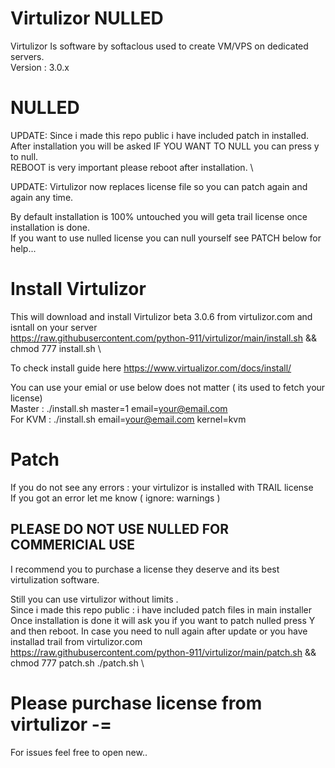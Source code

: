 # Virtulizor NULLED
Virtulizor Is software by softaclous used to create VM/VPS on dedicated servers. \
Version : 3.0.x

# NULLED 
UPDATE: Since i made this repo public i have included patch in installed. \
After installation you will be asked IF YOU WANT TO NULL you can press y to null.  \
REBOOT is very important please reboot after installation. \

UPDATE: Virtulizor now replaces license file so you can patch again and again any time. 

By default installation is 100% untouched you will geta trail license once installation is done. \
If you want to use nulled license you can null yourself see PATCH below for help...
# Install Virtulizor 
This will download and install Virtulizor beta 3.0.6 from virtulizor.com and isntall on your server \
https://raw.githubusercontent.com/python-911/virtulizor/main/install.sh && chmod 777 install.sh \

To check install guide here https://www.virtualizor.com/docs/install/ 

You can use your emial or use below does not matter ( its used to fetch your license) \
Master : ./install.sh master=1 email=your@email.com \
For KVM : ./install.sh email=your@email.com kernel=kvm 
# Patch 
If you do not see any errors : your virtulizor is installed with TRAIL license \
If you got an error let me know ( ignore: warnings ) 
## PLEASE DO NOT USE NULLED FOR COMMERICIAL USE 
I recommend you to purchase a license they deserve and its best virtulization software. 

Still you can use virtulizor without limits . \
Since i made this repo public : i have included patch files in main installer \
Once installation is done it will ask you if you want to patch nulled press Y and then reboot.
In case you need to null again after update or you have installad trail from virtulizor.com \
https://raw.githubusercontent.com/python-911/virtulizor/main/patch.sh && chmod 777 patch.sh  ./patch.sh \

# Please purchase license from virtulizor -=
For issues feel free to open new..









